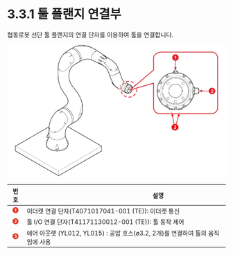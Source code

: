 # 3.3.1 툴 플랜지 연결부

협동로봇 선단 툴 플랜지의 연결 단자를 이용하여 툴을 연결합니다.

![그림 15 툴 플랜지의 연결부](../../../.gitbook/assets/tool_flange.png)

|                 **번호**                | 　　　　　　　　　　　**설명**                                        |
| :-----------------------------------: | -------------------------------------------------------- |
|  ![](../../../.gitbook/assets/1.png)  | 이더캣 연결 단자(T4071017041-001 (TE)): 이더캣 통신                  |
|  ![](../../../.gitbook/assets/2.png)  | 툴 I/O 연결 단자(T41171130012-001 (TE)): 툴 동작 제어              |
|  ![](../../../.gitbook/assets/3.png)  | 에어 아웃렛 (YL012, YL015) : 공압 호스(ø3.2, 2개)를 연결하여 톨의 움직임에 사용 |
